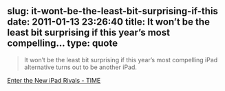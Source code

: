 slug: it-wont-be-the-least-bit-surprising-if-this
date: 2011-01-13 23:26:40
title: It won’t be the least bit surprising if this year’s most compelling...
type: quote
---

> It won’t be the least bit surprising if this year’s most compelling iPad alternative turns out to be another iPad.

[Enter the New iPad Rivals - TIME](http://www.time.com/time/business/article/0,8599,2042073,00.html)
